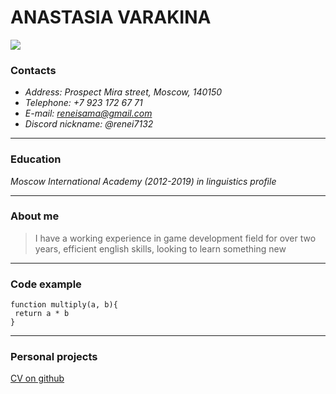 
# ANASTASIA VARAKINA 

![](https://i.ibb.co/gTtFJ5j/XEIZTZOBg-YY.jpg)

### Contacts

- *Address:  Prospect Mira street, Moscow, 140150*
- *Telephone: +7 923 172 67 71*
- *E-mail: reneisama@gmail.com*
- *Discord nickname: @renei7132*
---
### Education

*Moscow International Academy (2012-2019) in linguistics profile*

---
### About me

> I have a working experience in game development field for over two years, efficient english skills, looking to learn something new
___
### Code example
```
function multiply(a, b){
 return a * b
}
```
___

### Personal projects

[CV on github](https://github.com/cybersobaka/rsschool-cv/blob/gh-pages/cv.md)